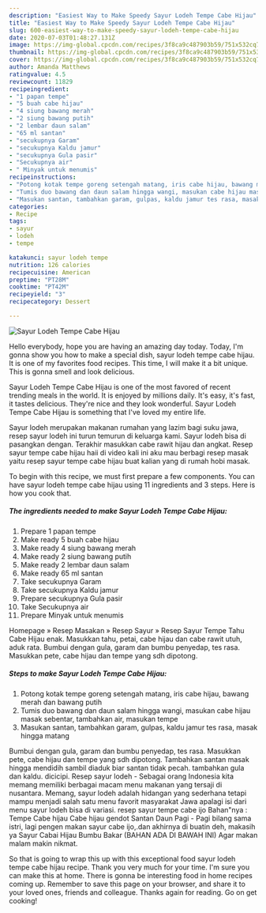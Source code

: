```yaml
---
description: "Easiest Way to Make Speedy Sayur Lodeh Tempe Cabe Hijau"
title: "Easiest Way to Make Speedy Sayur Lodeh Tempe Cabe Hijau"
slug: 600-easiest-way-to-make-speedy-sayur-lodeh-tempe-cabe-hijau
date: 2020-07-03T01:48:27.131Z
image: https://img-global.cpcdn.com/recipes/3f8ca9c487903b59/751x532cq70/sayur-lodeh-tempe-cabe-hijau-foto-resep-utama.jpg
thumbnail: https://img-global.cpcdn.com/recipes/3f8ca9c487903b59/751x532cq70/sayur-lodeh-tempe-cabe-hijau-foto-resep-utama.jpg
cover: https://img-global.cpcdn.com/recipes/3f8ca9c487903b59/751x532cq70/sayur-lodeh-tempe-cabe-hijau-foto-resep-utama.jpg
author: Amanda Matthews
ratingvalue: 4.5
reviewcount: 11829
recipeingredient:
- "1 papan tempe"
- "5 buah cabe hijau"
- "4 siung bawang merah"
- "2 siung bawang putih"
- "2 lembar daun salam"
- "65 ml santan"
- "secukupnya Garam"
- "secukupnya Kaldu jamur"
- "secukupnya Gula pasir"
- "Secukupnya air"
- " Minyak untuk menumis"
recipeinstructions:
- "Potong kotak tempe goreng setengah matang, iris cabe hijau, bawang merah dan bawang putih"
- "Tumis duo bawang dan daun salam hingga wangi, masukan cabe hijau masak sebentar, tambahkan air, masukan tempe"
- "Masukan santan, tambahkan garam, gulpas, kaldu jamur tes rasa, masak hingga matang"
categories:
- Recipe
tags:
- sayur
- lodeh
- tempe

katakunci: sayur lodeh tempe 
nutrition: 126 calories
recipecuisine: American
preptime: "PT28M"
cooktime: "PT42M"
recipeyield: "3"
recipecategory: Dessert

---
```



![Sayur Lodeh Tempe Cabe Hijau](https://img-global.cpcdn.com/recipes/3f8ca9c487903b59/751x532cq70/sayur-lodeh-tempe-cabe-hijau-foto-resep-utama.jpg)

Hello everybody, hope you are having an amazing day today. Today, I'm gonna show you how to make a special dish, sayur lodeh tempe cabe hijau. It is one of my favorites food recipes. This time, I will make it a bit unique. This is gonna smell and look delicious.

Sayur Lodeh Tempe Cabe Hijau is one of the most favored of recent trending meals in the world. It is enjoyed by millions daily. It's easy, it's fast, it tastes delicious. They're nice and they look wonderful. Sayur Lodeh Tempe Cabe Hijau is something that I've loved my entire life.

Sayur lodeh merupakan makanan rumahan yang lazim bagi suku jawa, resep sayur lodeh ini turun temurun di keluarga kami. Sayur lodeh bisa di pasangkan dengan. Terakhir masukkan cabe rawit hijau dan angkat. Resep sayur tempe cabe hijau haii di video kali ini aku mau berbagi resep masak yaitu resep sayur tempe cabe hijau buat kalian yang di rumah hobi masak.


To begin with this recipe, we must first prepare a few components. You can have sayur lodeh tempe cabe hijau using 11 ingredients and 3 steps. Here is how you cook that.

<!--inarticleads1-->

##### The ingredients needed to make Sayur Lodeh Tempe Cabe Hijau:

1. Prepare 1 papan tempe
1. Make ready 5 buah cabe hijau
1. Make ready 4 siung bawang merah
1. Make ready 2 siung bawang putih
1. Make ready 2 lembar daun salam
1. Make ready 65 ml santan
1. Take secukupnya Garam
1. Take secukupnya Kaldu jamur
1. Prepare secukupnya Gula pasir
1. Take Secukupnya air
1. Prepare  Minyak untuk menumis


Homepage » Resep Masakan » Resep Sayur » Resep Sayur Tempe Tahu Cabe Hijau enak. Masukkan tahu, petai, cabe hijau dan cabe rawit utuh, aduk rata. Bumbui dengan gula, garam dan bumbu penyedap, tes rasa. Masukkan pete, cabe hijau dan tempe yang sdh dipotong. 

<!--inarticleads2-->

##### Steps to make Sayur Lodeh Tempe Cabe Hijau:

1. Potong kotak tempe goreng setengah matang, iris cabe hijau, bawang merah dan bawang putih
1. Tumis duo bawang dan daun salam hingga wangi, masukan cabe hijau masak sebentar, tambahkan air, masukan tempe
1. Masukan santan, tambahkan garam, gulpas, kaldu jamur tes rasa, masak hingga matang


Bumbui dengan gula, garam dan bumbu penyedap, tes rasa. Masukkan pete, cabe hijau dan tempe yang sdh dipotong. Tambahkan santan masak hingga mendidih sambil diaduk biar santan tidak pecah. tambahkan gula dan kaldu. dicicipi. Resep sayur lodeh - Sebagai orang Indonesia kita memang memiliki berbagai macam menu makanan yang tersaji di nusantara. Memang, sayur lodeh adalah hidangan yang sederhana tetapi mampu menjadi salah satu menu favorit masyarakat Jawa apalagi isi dari menu sayur lodeh bisa di variasi. resep sayur tempe cabe ijo Bahan&#34;nya : Tempe Cabe hijau Cabe hijau gendot Santan Daun Pagi - Pagi bilang sama istri, lagi pengen makan sayur cabe ijo,.dan akhirnya di buatin deh, makasih ya Sayur Cabai Hijau Bumbu Bakar (BAHAN ADA DI BAWAH INI) Agar makan malam makin nikmat. 

So that is going to wrap this up with this exceptional food sayur lodeh tempe cabe hijau recipe. Thank you very much for your time. I'm sure you can make this at home. There is gonna be interesting food in home recipes coming up. Remember to save this page on your browser, and share it to your loved ones, friends and colleague. Thanks again for reading. Go on get cooking!

